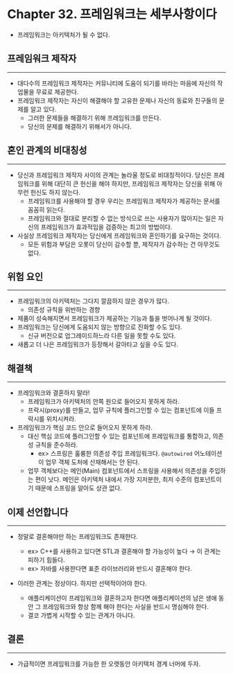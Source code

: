 # Chapter 32. 프레임워크는 세부사항이다

- 프레임워크는 아키텍처가 될 수 없다.

## 프레임워크 제작자

---

- 대다수의 프레임워크 제작자는 커뮤니티에 도움이 되기를 바라는 마음에 자신의 작업물을 무료로 제공한다.
- 프레임워크 제작자는 자신이 해결해야 할 고유한 문제나 자신의 동료와 친구들의 문제를 알고 있다.
    - 그러한 문제들을 해결하기 위해 프레임워크를 만든다.
    - 당신의 문제를 해결하기 위해서가 아니다.

## 혼인 관계의 비대칭성

---

- 당신과 프레임워크 제작자 사이의 관계는 놀라울 정도로 비대칭적이다. 당신은 프레임워크를 위해 대단히 큰 헌신을 해야 하지만, 프레임워크 제작자는 당신을 위해 아무런 헌신도 하지 않는다.
    - 프레임워크를 사용해야 할 경우 우리는 프레임워크 제작자가 제공하는 문서를 꼼꼼히 읽는다.
    - 프레임워크와 절대로 분리할 수 없는 방식으로 쓰는 사용자가 많아지는 일은 자신의 프레임워크가 효과적임을 검증하는 최고의 방법이다.
- 사실상 프레임워크 제작자는 당신에게 프레임워크와 혼인하기를 요구하는 것이다.
    - 모든 위험과 부담은 오롯이 당신이 감수할 뿐, 제작자가 감수하는 건 아무것도 없다.

## 위험 요인

---

- 프레임워크의 아키텍처는 그다지 깔끔하지 않은 경우가 많다.
    - 의존성 규칙을 위반하는 경향
- 제품이 성숙해지면서 프레임워크가 제공하는 기능과 틀을 벗어나게 될 것이다.
- 프레임워크는 당신에게 도움되지 않는 방향으로 진화할 수도 있다.
    - 신규 버전으로 업그레이드하느라 다른 일을 못할 수도 있다.
- 새롭고 더 나은 프레임워크가 등장해서 갈아타고 싶을 수도 있다.

## 해결책

---

- 프레임워크와 결혼하지 말라!
    - 프레임워크가 아키텍처의 안쪽 원으로 들어오지 못하게 하라.
    - 프락시(proxy)를 만들고, 업무 규칙에 플러그인할 수 있는 컴포넌트에 이들 프락시를 위치시켜라.
- 프레임워크가 핵심 코드 안으로 들어오지 못하게 하라.
    - 대신 핵심 코드에 플러그인할 수 있는 컴포넌트에 프레임워크를 통합하고, 의존성 규칙을 준수하라.
        - ex> 스프링은 훌륭한 의존성 주입 프레임워크다. `@autowired` 어노테이션이 업무 객체 도처에 산재해서는 안 된다.
    - 업무 객체보다는 메인(Main) 컴포넌트에서 스프링을 사용해서 의존성을 주입하는 편이 낫다. 메인은 아키텍처 내에서 가장 지저분한, 최저 수준의 컴포넌트이기 때문에 스프링을 알아도 상관 없다.

## 이제 선언합니다

---

- 정말로 결혼해야만 하는 프레임워크도 존재한다.
    - ex> C++를 사용하고 있다면 STL과 결혼해야 할 가능성이 높다 → 이 관계는 피하기 힘들다.
    - ex> 자바를 사용한다면 표준 라이브러리와 반드시 결혼해야 한다.

- 이러한 관계는 정상이다. 하지만 선택적이어야 한다.
    - 애플리케이션이 프레임워크와 결혼하고자 한다면 애플리케이션의 남은 생애 동안 그 프레임워크와 항상 함께 해야 한다는 사실을 반드시 명심해야 한다.
    - 결코 가볍게 시작할 수 있는 관계가 아니다.

## 결론

---

- 가급적이면 프레임워크를 가능한 한 오랫동안 아키텍처 경계 너머에 두자.